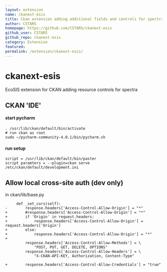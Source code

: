 ```yaml
---
layout: extension
name: ckanext-esis
title: Ckan extension adding additional fields and controls for spectral data
author: CSTARS
homepage: https://github.com/CSTARS/ckanext-esis
github_user: CSTARS
github_repo: ckanext-esis
category: Extension
featured: 
permalink: /extension/ckanext-esis/
---
```



ckanext-esis
============

EcoSIS extension for CKAN adding resource controls for spectra


## CKAN 'IDE'
#### start pycharm
```
. /usr/lib/ckan/default/bin/activate
# run ckan as root
sudo ~/pycharm-community-4.0.1/bin/pycharm.sh
```

#### run setup
```
script = /usr/lib/ckan/default/bin/paster
script paramters = --plugin=ckan serve /etc/ckan/default/development.ini
```



## Allow local cross-site auth (dev only)
in ckan/lib/base.py
```
     def _set_cors(self):
-        response.headers['Access-Control-Allow-Origin'] = "*"
+        #response.headers['Access-Control-Allow-Origin'] = "*"
+        if 'Origin' in request.headers:
+            response.headers['Access-Control-Allow-Origin'] = request.headers['Origin']
+        else:
+            response.headers['Access-Control-Allow-Origin'] = "*"
+
         response.headers['Access-Control-Allow-Methods'] = \
             "POST, PUT, GET, DELETE, OPTIONS"
         response.headers['Access-Control-Allow-Headers'] = \
             "X-CKAN-API-KEY, Authorization, Content-Type"
 
+        response.headers['Access-Control-Allow-Credentials'] = "true"

```

